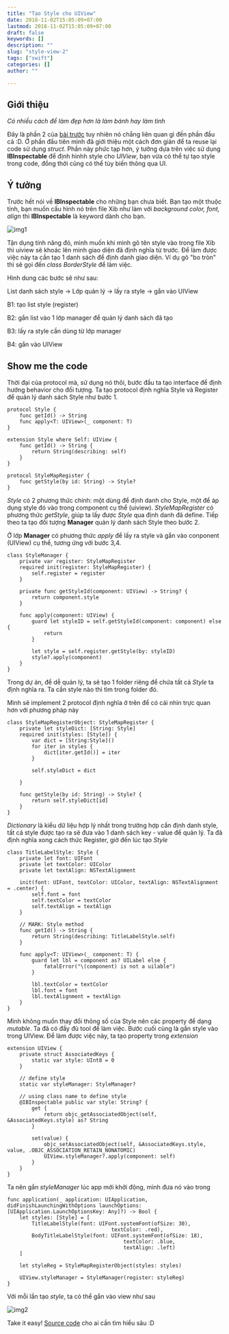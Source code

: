 ```yaml
---
title: "Tạo Style cho UIView"
date: 2018-11-02T15:05:09+07:00
lastmod: 2018-11-02T15:05:09+07:00
draft: false
keywords: []
description: ""
slug: "style-view-2"
tags: ["swift"]
categories: []
author: ""

---
```


## Giới thiệu

*Có nhiều cách để làm đẹp hơn là làm bánh hay làm tình*

Đây là phần 2 của [bài trước](https://gg4acrossover.github.io/hugosite/post/style-view/) tuy nhiên nó chẳng liên quan gì đến phần đầu cả :D. Ở phần đầu tiên mình đã giới thiệu một cách đơn giản để ta reuse lại code sử dụng *struct*. Phần này phức tạp hơn, ý tưởng dựa trên việc sử dụng **IBInspectable** để định hìnhh style cho *UIView*, bạn vừa có thể tự tạo style trong code, đồng thời cũng có thể tùy biến thông qua UI.

## Ý tưởng

Trước hết nói về **IBInspectable** cho những bạn chưa biết. Bạn tạo một thuộc tính, bạn muốn cấu hình nó trên file Xib như làm với *background color, font, align* thì **IBInspectable** là keyword dành cho bạn.

![img1](/hugosite/images/note/style-ui/style-2-1.png)

Tận dụng tính năng đó, mình muốn khi mình gõ tên style vào trong file Xib thì uiview sẽ khoác lên mình giao diện đã định nghĩa từ trước. Để làm được việc này ta cần tạo 1 danh sách để định danh giao diện. Ví dụ gõ "bo tròn" thì sẽ gọi đến *class BorderStyle* để làm việc.

Hình dung các bước sẽ như sau:

List danh sách style -> Lớp quản lý -> lấy ra style -> gắn vào UIView

B1: tạo list style (register)

B2: gắn list vào 1 lớp manager để quản lý danh sách đã tạo

B3: lấy ra style cần dùng từ lớp manager

B4: gắn vào UIView

## Show me the code

Thời đại của protocol mà, sử dụng nó thôi, bước đầu ta tạo interface để định hướng behavior cho đối tượng. Ta tạo protocol định nghĩa Style và Register để quản lý danh sách Style như bước 1.

```
protocol Style {
    func getId() -> String
    func apply<T: UIView>(_ component: T)
}

extension Style where Self: UIView {
    func getId() -> String {
        return String(describing: self)
    }
}

protocol StyleMapRegister {
	func getStyle(by id: String) -> Style?
}

```

*Style* có 2 phương thức chính: một dùng để định danh cho Style, một để áp dụng style đó vào trong component cụ thể (uiview).
*StyleMapRegister* có phương thức *getStyle*, giúp ta lấy được *Style* qua định danh đã define.
Tiếp theo ta tạo đối tượng **Manager** quản lý danh sách Style theo bước 2. 

Ở lớp **Manager** có phương thức *apply* để lấy ra style và gắn vào conponent (UIView) cụ thể, tương ứng với bước 3,4.

```
class StyleManager {
    private var register: StyleMapRegister
    required init(register: StyleMapRegister) {
        self.register = register
    }
    
    private func getStyleId(component: UIView) -> String? {
        return component.style
    }
    
    func apply(component: UIView) {
        guard let styleID = self.getStyleId(component: component) else {
            return
        }
        
        let style = self.register.getStyle(by: styleID)
        style?.apply(component)
    }
}

```

Trong dự án, để dễ quản lý, ta sẽ tạo 1 folder riêng để chứa tất cả *Style* ta định nghĩa ra. Ta cần style nào thì tìm trong folder đó.

Mình sẽ implement 2 protocol định nghĩa ở trên để có cái nhìn trực quan hơn với phương pháp này

```
class StyleMapRegisterObject: StyleMapRegister {
    private let styleDict: [String: Style]
    required init(styles: [Style]) {
        var dict = [String:Style]()
        for iter in styles {
            dict[iter.getId()] = iter
        }
        
        self.styleDict = dict
        
    }
    
    func getStyle(by id: String) -> Style? {
        return self.styleDict[id]
    }
}

```

*Dictionary* là kiểu dữ liệu hợp lý nhất trong trường hợp cần định danh style, tất cả style được tạo ra sẽ đưa vào 1 danh sách key - value để quản lý. Ta đã định nghĩa xong cách thức Register, giờ đến lúc tạo *Style*

```
class TitleLabelStyle: Style {
    private let font: UIFont
    private let textColor: UIColor
    private let textAlign: NSTextAlignment
    
    init(font: UIFont, textColor: UIColor, textAlign: NSTextAlignment = .center) {
        self.font = font
        self.textColor = textColor
        self.textAlign = textAlign
    }
    
    // MARK: Style method
    func getId() -> String {
        return String(describing: TitleLabelStyle.self)
    }
    
    func apply<T: UIView>(_ component: T) {
        guard let lbl = component as? UILabel else {
            fatalError("\(component) is not a uilable")
        }
        
        lbl.textColor = textColor
        lbl.font = font
        lbl.textAlignment = textAlign
    }
}

``` 

Mình không muốn thay đổi thông số của Style nên các property để dạng *mutable*.
Ta đã có đầy đủ tool để làm việc. Bước cuối cùng là gắn style vào trong UIView.
Để làm được việc này, ta tạo property trong *extension*

```
extension UIView {
    private struct AssociatedKeys {
        static var style: UInt8 = 0
    }
    
    // define style
    static var styleManager: StyleManager?
    
    // using class name to define style
    @IBInspectable public var style: String? {
        get {
            return objc_getAssociatedObject(self, &AssociatedKeys.style) as? String
        }
        
        set(value) {
            objc_setAssociatedObject(self, &AssociatedKeys.style, value, .OBJC_ASSOCIATION_RETAIN_NONATOMIC)
            UIView.styleManager?.apply(component: self)
        }
    }
}

```

Ta nên gắn *styleManager* lúc app mới khởi động, mình đưa nó vào trong 

```
func application(_ application: UIApplication, didFinishLaunchingWithOptions launchOptions: [UIApplication.LaunchOptionsKey: Any]?) -> Bool {
    let styles: [Style] = [
        TitleLabelStyle(font: UIFont.systemFont(ofSize: 30),
                                  textColor: .red),
        BodyTitleLabelStyle(font: UIFont.systemFont(ofSize: 18),
                                      textColor: .blue,
                                      textAlign: .left)
    ]
    
    let styleReg = StyleMapRegisterObject(styles: styles)
    
    UIView.styleManager = StyleManager(register: styleReg)
}
```

Với mỗi lần tạo *style*, ta có thể gắn vào view như sau

![img2](/hugosite/images/note/style-ui/style-2-2.png)

Take it easy! [Source code](https://github.com/gg4acrossover/MEStyleView) cho ai cần tìm hiểu sâu :D












